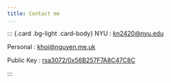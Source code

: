 ```yaml
---
title: Contact me
...
```


::: {.card .bg-light .card-body}
NYU
:   <kn2420@nyu.edu>

Personal
:   <khoi@nguyen.me.uk>

Public Key
:   [rsa3072/0x56B257F7A8C47C8C](/static/public.txt)

:::
